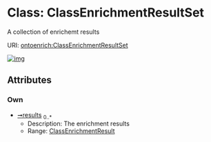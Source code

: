 
# Class: ClassEnrichmentResultSet


A collection of enrichemt results

URI: [ontoenrich:ClassEnrichmentResultSet](https://w3id.org/oak/class-enrichment/ClassEnrichmentResultSet)


[![img](https://yuml.me/diagram/nofunky;dir:TB/class/[ClassEnrichmentResult]<results%200..*-++[ClassEnrichmentResultSet],[ClassEnrichmentResult])](https://yuml.me/diagram/nofunky;dir:TB/class/[ClassEnrichmentResult]<results%200..*-++[ClassEnrichmentResultSet],[ClassEnrichmentResult])

## Attributes


### Own

 * [➞results](classEnrichmentResultSet__results.md)  <sub>0..\*</sub>
     * Description: The enrichment results
     * Range: [ClassEnrichmentResult](ClassEnrichmentResult.md)
